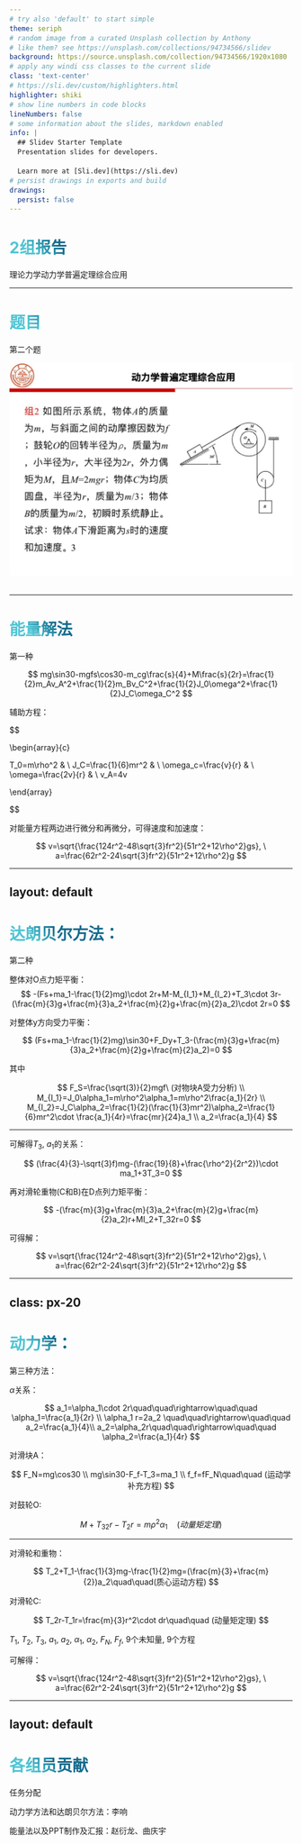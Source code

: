 ```yaml
---
# try also 'default' to start simple
theme: seriph
# random image from a curated Unsplash collection by Anthony
# like them? see https://unsplash.com/collections/94734566/slidev
background: https://source.unsplash.com/collection/94734566/1920x1080
# apply any windi css classes to the current slide
class: 'text-center'
# https://sli.dev/custom/highlighters.html
highlighter: shiki
# show line numbers in code blocks
lineNumbers: false
# some information about the slides, markdown enabled
info: |
  ## Slidev Starter Template
  Presentation slides for developers.

  Learn more at [Sli.dev](https://sli.dev)
# persist drawings in exports and build
drawings:
  persist: false
---
```


# 2组报告

理论力学动力学普遍定理综合应用


<!--
The last comment block of each slide will be treated as slide notes. It will be visible and editable in Presenter Mode along with the slide. [Read more in the docs](https://sli.dev/guide/syntax.html#notes)
-->

---

# 题目

第二个题

<img src="/problem.jpg" class="rounded w-160 abs-tr mt-16 mr-12"/>

<br>
<br>


<!--
You can have `style` tag in markdown to override the style for the current page.
Learn more: https://sli.dev/guide/syntax#embedded-styles
-->

<style>
h1 {
  background-color: #2B90B6;
  background-image: linear-gradient(45deg, #4EC5D4 10%, #146b8c 20%);
  background-size: 100%;
  -webkit-background-clip: text;
  -moz-background-clip: text;
  -webkit-text-fill-color: transparent;
  -moz-text-fill-color: transparent;
}
</style>

---

# 能量解法

第一种

$$
mg\sin30-mgfs\cos30-m_cg\frac{s}{4}+M\frac{s}{2r}=\frac{1}{2}m_Av_A^2+\frac{1}{2}m_Bv_C^2+\frac{1}{2}J_0\omega^2+\frac{1}{2}J_C\omega_C^2
$$

辅助方程：


$$

\begin{array}{c}

  T_0=m\rho^2 & \\
  J_C=\frac{1}{6}mr^2 & \\
  \omega_c=\frac{v}{r} & \\
  \omega=\frac{2v}{r} & \\
  v_A=4v


\end{array}


$$

对能量方程两边进行微分和再微分，可得速度和加速度：

$$
v=\sqrt{\frac{124r^2-48\sqrt{3}fr^2}{51r^2+12\rho^2}gs}, \ a=\frac{62r^2-24\sqrt{3}fr^2}{51r^2+12\rho^2}g
$$

---
layout: default
---

# 达朗贝尔方法：

第二种

整体对O点力矩平衡：
$$
-(Fs+ma_1-\frac{1}{2}mg)\cdot 2r+M-M_{I_1}+M_{I_2}+T_3\cdot 3r-(\frac{m}{3}g+\frac{m}{3}a_2+\frac{m}{2}g+\frac{m}{2}a_2)\cdot 2r=0
$$

对整体y方向受力平衡：

$$
(Fs+ma_1-\frac{1}{2}mg)\sin30+F_Dy+T_3-(\frac{m}{3}g+\frac{m}{3}a_2+\frac{m}{2}g+\frac{m}{2}a_2)=0
$$

其中

$$
F_S=\frac{\sqrt(3)}{2}mgf\ (对物块A受力分析) \\
M_{I_1}=J_0\alpha_1=m\rho^2\alpha_1=m\rho^2\frac{a_1}{2r} \\
M_{I_2}=J_C\alpha_2=\frac{1}{2}(\frac{1}{3}mr^2)\alpha_2=\frac{1}{6}mr^2\cdot \frac{a_1}{4r}=\frac{mr}{24}a_1 \\
a_2=\frac{a_1}{4}
$$




---

可解得$T_3$, $a_1$的关系：

$$
(\frac{4}{3}-\sqrt{3}f)mg-(\frac{19}{8}+\frac{\rho^2}{2r^2})\cdot ma_1+3T_3=0
$$

再对滑轮重物(C和B)在D点列力矩平衡：

$$
-(\frac{m}{3}g+\frac{m}{3}a_2+\frac{m}{2}g+\frac{m}{2}a_2)r+MI_2+T_32r=0
$$


可得解：

$$
v=\sqrt{\frac{124r^2-48\sqrt{3}fr^2}{51r^2+12\rho^2}gs}, \ a=\frac{62r^2-24\sqrt{3}fr^2}{51r^2+12\rho^2}g
$$

---
class: px-20
---

# 动力学：

第三种方法：

$\alpha$关系：

$$
a_1=\alpha_1\cdot 2r\quad\quad\rightarrow\quad\quad \alpha_1=\frac{a_1}{2r} \\
\alpha_1 r=2a_2 \quad\quad\rightarrow\quad\quad a_2=\frac{a_1}{4}\\
a_2=\alpha_2r\quad\quad\rightarrow\quad\quad \alpha_2=\frac{a_1}{4r}
$$

对滑块A：

$$
F_N=mg\cos30 \\
mg\sin30-F_f-T_3=ma_1 \\
f_f=fF_N\quad\quad (运动学补充方程)
$$

对鼓轮O:

$$
M+T_32r-T_2r=m\rho^2\alpha_1\quad(动量矩定理)
$$

---

对滑轮和重物：

$$
T_2+T_1-\frac{1}{3}mg-\frac{1}{2}mg=(\frac{m}{3}+\frac{m}{2})a_2\quad\quad(质心运动方程)
$$


对滑轮C:

$$
T_2r-T_1r=\frac{m}{3}r^2\cdot dr\quad\quad (动量矩定理)
$$

$T_1$, $T_2$, $T_3$, $a_1$, $a_2$, $\alpha_1$, $\alpha_2$, $F_N$, $F_f$, 9个未知量, 9个方程

可解得：

$$
v=\sqrt{\frac{124r^2-48\sqrt{3}fr^2}{51r^2+12\rho^2}gs}, \ a=\frac{62r^2-24\sqrt{3}fr^2}{51r^2+12\rho^2}g
$$

---
layout: default
---

# 各组员贡献
任务分配

动力学方法和达朗贝尔方法：李响

能量法以及PPT制作及汇报：赵衍龙、曲庆宇
